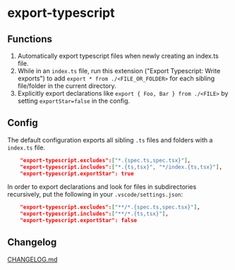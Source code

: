 # export-typescript

## Functions

1. Automatically export typescript files when newly creating an index.ts file.
1. While in an `index.ts` file, run this extension ("Export Typescript: Write exports") to add `export * from ./<FILE_OR_FOLDER>` for each sibling file/folder in the current directory.
1. Explicitly export declarations like `export { Foo, Bar } from ./<FILE>` by setting `exportStar=false` in the config.

## Config

The default configuration exports all sibling `.ts` files and folders with a `index.ts` file.

```json
    "export-typescript.excludes":["*.{spec.ts,spec.tsx}"],
    "export-typescript.includes":["*.{ts,tsx}", "*/index.{ts,tsx}"],
    "export-typescript.exportStar": true
```

In order to export declarations and look for files in subdirectories recursively, put the following in your `.vscode/settings.json`:

```json
    "export-typescript.excludes":["**/*.{spec.ts,spec.tsx}"],
    "export-typescript.includes":["**/*.{ts,tsx}"],
    "export-typescript.exportStar": false
```

## Changelog

[CHANGELOG.md](https://github.com/mscolnick/export-typescript/blob/master/CHANGELOG.md)
